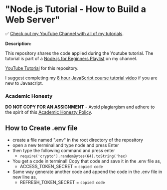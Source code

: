 # "Node.js Tutorial - How to Build a Web Server"

✅ [Check out my YouTube Channel with all of my tutorials](https://www.youtube.com/DaveGrayTeachesCode).

**Description:**

This repository shares the code applied during the Youtube tutorial. The tutorial is part of a [Node.js for Beginners Playlist](https://www.youtube.com/playlist?list=PL0Zuz27SZ-6PFkIxaJ6Xx_X46avTM1aYw) on my channel.  

[YouTube Tutorial](https://youtu.be/3ZAKY-CDKog) for this repository.

I suggest completing my [8 hour JavaScript course tutorial video](https://youtu.be/EfAl9bwzVZk) if you are new to Javascript.

### Academic Honesty

**DO NOT COPY FOR AN ASSIGNMENT** - Avoid plagiargism and adhere to the spirit of this [Academic Honesty Policy](https://www.freecodecamp.org/news/academic-honesty-policy/).

## How to Create .env file

- create a file named ".env" in the root directory of the repository
- open a new terminal and type node and press Enter
- then type the following command and press enter
  - `require('crypto').randomBytes(64).toString('hex)`
- You get a code in terminal! Copy that code and save it in the .env file as,
  - ACCESS_TOKEN_SECRET = `copied code`
- Same way generate another code and append the code in the .env file in new line as,
  - REFRESH_TOKEN_SECRET = `copied code`
